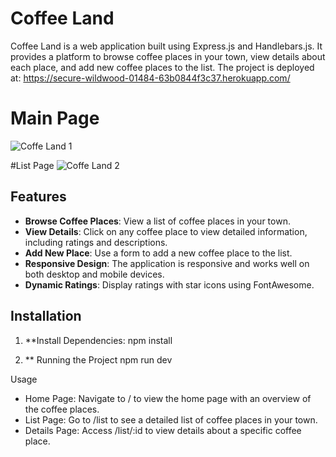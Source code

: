 # Coffee Land

Coffee Land is a web application built using Express.js and Handlebars.js. It provides a platform to browse coffee places in your town, view details about each place, and add new coffee places to the list.
The project is deployed at:
https://secure-wildwood-01484-63b0844f3c37.herokuapp.com/

# Main Page
![Coffe Land 1](https://github.com/user-attachments/assets/25c3e0d8-5522-440a-beac-8c23a34596cc)

#List Page
![Coffe Land 2](https://github.com/user-attachments/assets/153f0725-be7a-43ce-a7a8-b16f05bcdc0f)

## Features

- **Browse Coffee Places**: View a list of coffee places in your town.
- **View Details**: Click on any coffee place to view detailed information, including ratings and descriptions.
- **Add New Place**: Use a form to add a new coffee place to the list.
- **Responsive Design**: The application is responsive and works well on both desktop and mobile devices.
- **Dynamic Ratings**: Display ratings with star icons using FontAwesome.

## Installation

1. **Install Dependencies:
npm install

1. ** Running the Project
npm run dev

Usage
- Home Page: Navigate to / to view the home page with an overview of the coffee places.
- List Page: Go to /list to see a detailed list of coffee places in your town.
- Details Page: Access /list/:id to view details about a specific coffee place.

